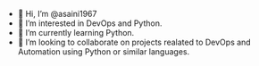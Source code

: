 - 👋 Hi, I’m @asaini1967
- 👀 I’m interested in DevOps and Python.
- 🌱 I’m currently learning Python.
- 💞️ I’m looking to collaborate on projects realated to DevOps and Automation using Python or similar languages.

<!---
asaini1967/asaini1967 is a ✨ special ✨ repository because its `README.md` (this file) appears on your GitHub profile.
You can click the Preview link to take a look at your changes.
--->
